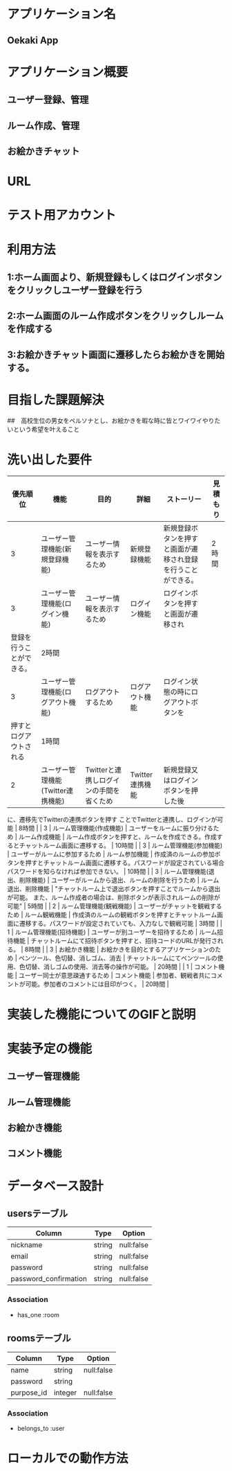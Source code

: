 # アプリケーション名

## Oekaki App

# アプリケーション概要

## ユーザー登録、管理
## ルーム作成、管理
## お絵かきチャット

# URL

##

# テスト用アカウント

##

# 利用方法

## 1:ホーム画面より、新規登録もしくはログインボタンをクリックしユーザー登録を行う
## 2:ホーム画面のルーム作成ボタンをクリックしルームを作成する
## 3:お絵かきチャット画面に遷移したらお絵かきを開始する。

# 目指した課題解決

##　高校生位の男女をペルソナとし、お絵かきを暇な時に皆とワイワイやりたいという希望を叶えること

# 洗い出した要件

| 優先順位 | 機能                          | 目的                                     | 詳細                         | ストーリー                                          | 見積もり |
| ------- | ---------------------------- | ---------------------------------------- | --------------------------- | ------------------------------------------------- | ------- |
| 3       | ユーザー管理機能(新規登録機能)    | ユーザー情報を表示するため                   | 新規登録機能                  | 新規登録ボタンを押すと画面が遷移され登録を行うことができる。 | 2時間 |
| 3       | ユーザー管理機能(ログイン機能)    | ユーザー情報を表示するため                   | ログイン機能                  | ログインボタンを押すと画面が遷移され
登録を行うことができる。 |2時間 |
| 3       | ユーザー管理機能(ログアウト機能)   | ログアウトするため                         | ログアウト機能                 | ログイン状態の時にログアウトボタンを
押すとログアウトされる | 1時間 |
| 2       | ユーザー管理機能(Twitter連携機能) | Twitterと連携しログインの手間を省くため      | Twitter連携機能               | 新規登録又はログインボタンを押した後
に、遷移先でTwitterの連携ボタンを押す
ことでTwitterと連携し、ログインが可能 | 8時間 |
| 3       | ルーム管理機能(作成機能)         | ユーザーをルームに振り分けるため              | ルーム作成機能                 | ルーム作成ボタンを押すと、ルームを作成できる。作成するとチャットルーム画面に遷移する。 | 10時間 |
| 3       | ルーム管理機能(参加機能)         | ユーザーがルームに参加するため                | ルーム参加機能                 | 作成済のルームの参加ボタンを押すとチャットルーム画面に遷移する。パスワードが設定されている場合パスワードを知らなければ参加できない。 | 10時間 |
| 3       | ルーム管理機能(退出、削除機能)    | ユーザーがルームから退出、ルームの削除を行うため | ルーム退出、削除機能            | "チャットルーム上で退出ボタンを押すことでルームから退出が可能。
また、ルーム作成者の場合は、削除ボタンが表示されルームの削除が可能" | 5時間 |
| 2       | ルーム管理機能(観戦機能)         | ユーザーがチャットを観戦するため              | ルーム観戦機能                 | 作成済のルームの観戦ボタンを押すとチャットルーム画面に遷移する。パスワードが設定されていても、入力なしで観戦可能 | 3時間 |
| 1       | ルーム管理機能(招待機能)         | ユーザーが別ユーザーを招待するため            | ルーム招待機能                  | チャットルームにて招待ボタンを押すと、招待コードのURLが発行される。 | 8時間 |
| 3       | お絵かき機能                    | お絵かきを目的とするアプリケーションのため     | ペンツール、色切替、消しゴム、消去 | チャットルームにてペンツールの使用、色切替、消しゴムの使用、消去等の操作が可能。 | 20時間 |
| 1       | コメント機能                    | ユーザー同士が意思疎通するため               | コメント機能                   | 参加者、観戦者共にコメントが可能。参加者のコメントには目印がつく。 | 20時間 |

# 実装した機能についてのGIFと説明

##

# 実装予定の機能

## ユーザー管理機能
## ルーム管理機能
## お絵かき機能
## コメント機能

# データベース設計

## usersテーブル

| Column                | Type   | Option     |
| --------------------- | ------ | ---------- |
| nickname              | string | null:false |
| email                 | string | null:false |
| password              | string | null:false |
| password_confirmation | string | null:false |

### Association

- has_one :room

## roomsテーブル

| Column      | Type    | Option     |
| ----------- | ------- | ---------- |
| name        | string  | null:false |
| password    | string  |            |
| purpose_id  | integer | null:false |

### Association

- belongs_to :user

# ローカルでの動作方法